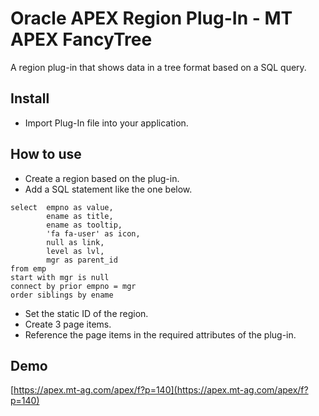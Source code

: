 # Oracle APEX Region Plug-In - MT APEX FancyTree
A region plug-in that shows data in a tree format based on a SQL query.

## Install

- Import Plug-In file into your application.

## How to use

- Create a region based on the plug-in.
- Add a SQL statement like the one below.
```
select  empno as value,
        ename as title,
        ename as tooltip,
        'fa fa-user' as icon,
        null as link,
        level as lvl,
        mgr as parent_id
from emp
start with mgr is null
connect by prior empno = mgr
order siblings by ename 
```
- Set the static ID of the region.
- Create 3 page items.
- Reference the page items in the required attributes of the plug-in.

## Demo
[https://apex.mt-ag.com/apex/f?p=140](https://apex.mt-ag.com/apex/f?p=140)

